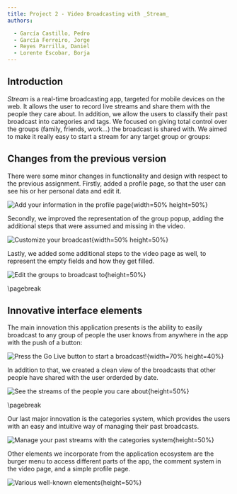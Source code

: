 ```yaml
---
title: Project 2 - Video Broadcasting with _Stream_
authors:

  - García Castillo, Pedro
  - García Ferreiro, Jorge
  - Reyes Parrilla, Daniel
  - Lorente Escobar, Borja
---
```

## Introduction

_Stream_ is a real-time broadcasting app, targeted for mobile devices on the web. It allows the user to record live streams and share them with the people they care about. In addition, we allow the users to classify their past broadcast into categories and tags. We focused on giving total control over the groups (family, friends, work...) the broadcast is shared with. We aimed to make it really easy to start a stream for any target group or groups:

## Changes from the previous version

There were some minor changes in functionality and design with respect to the previous assignment. Firstly, added a profile page, so that the user can see his or her personal data and edit it.

![Add your information in the profile page](img/profile.jpeg){width=50% height=50%}

Secondly, we improved the representation of the group popup, adding the additional steps that were assumed and missing in the video.

![Customize your broadcast](img/pre_broadcast.jpeg){width=50% height=50%}

Lastly, we added some additional steps to the video page as well, to represent the empty fields and how they get filled.

![Edit the groups to broadcast to](img/groups_mod.jpeg){height=50%}

\pagebreak

## Innovative interface elements

The main innovation this application presents is the ability to easily broadcast to any group of people the user knows from anywhere in the app with the push of a button:

![Press the _Go Live_ button to start a broadcast!](img/broadcast_button.jpeg){width=70% height=40%}

In addition to that, we created a clean view of the broadcasts that other people have shared with the user orderded by date.

![See the streams of the people you care about](img/stream_view.jpeg){height=50%}

\pagebreak

Our last major innovation is the categories system, which provides the users with an easy and intuitive way of managing their past broadcasts.

![Manage your past streams with the categories system](img/categories_view.jpeg){height=50%}

Other elements we incorporate from the application ecosystem are the burger menu to access different parts of the app, the comment system in the video page, and a simple profile page.

![Various well-known elements](img/ecosystem.jpeg){height=50%}
